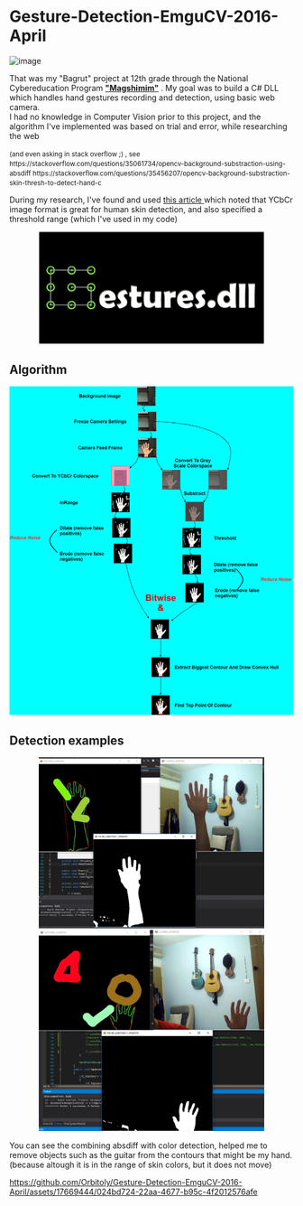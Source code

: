 # Gesture-Detection-EmguCV-2016-April
<img width="989" alt="image" src="https://user-images.githubusercontent.com/17669444/232743626-bb1f2aa4-9838-4026-805d-fa93b0a350cb.png">

That was my "Bagrut" project at 12th grade through the National Cybereducation Program <a href="https://www.magshimim.cyber.org.il/"><b>"Magshimim"</b></a> . My goal was to build a C# DLL which handles hand gestures recording and detection, using basic web camera. <br/>
I had no knowledge in Computer Vision prior to this project, and the algorithm I've implemented was based on trial and error, while researching the web <br> 
<p><small>(and even asking in stack overflow ;) , see <br/>
https://stackoverflow.com/questions/35061734/opencv-background-substraction-using-absdiff
https://stackoverflow.com/questions/35456207/opencv-background-substraction-skin-thresh-to-detect-hand-c
</small></p>

During my research, I've found and used <a href="https://www.researchgate.net/publication/262371199_Explicit_image_detection_using_YCbCr_space_color_model_as_skin_detection">this article </a> which noted that YCbCr image format is great for human skin detection, and also specified a threshold range (which I've used in my code)
<p align="center">

<img src="https://github.com/Orbitoly/Gesture-Detection-EmguCV-2016-April/blob/master/Logo.jpg" alt="alt text" width="400px" height="whatever">
</p>


<h2>Algorithm</h2>
<p align="center">

<img src="https://github.com/Orbitoly/Gesture-Detection-EmguCV-2016-April/blob/master/Algorithm.png" style="background-color:white;" alt="alt text" width="700px" height="whatever">

</p>

<h2>Detection examples</h2>

<p align="center">

<img src="https://github.com/Orbitoly/Gesture-Detection-EmguCV-2016-April/blob/master/detection.jpg" style="background-color:white;" alt="alt text" width="400px" height="whatever">


<img src="https://github.com/Orbitoly/Gesture-Detection-EmguCV-2016-April/blob/master/detection2.jpg" style="background-color:white;" alt="alt text" width="400px" height="whatever">

</p>
You can see the combining absdiff with color detection, helped me to remove objects such as the guitar from the contours that might be my hand. (because altough it is in the range of skin colors, but it does not move)




https://github.com/Orbitoly/Gesture-Detection-EmguCV-2016-April/assets/17669444/024bd724-22aa-4677-b95c-4f2012576afe

